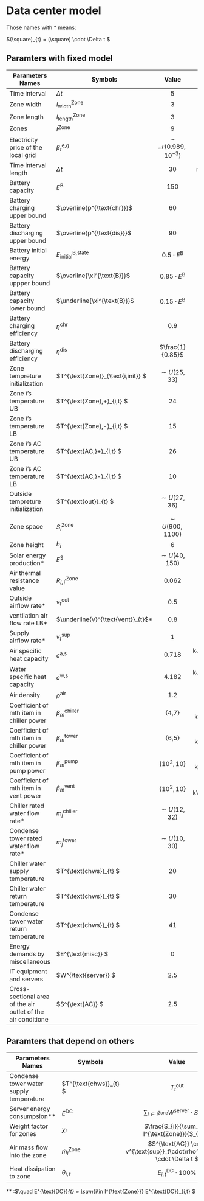 # Data center model
Those names with * means:

$(\square)_{t} = (\square) \cdot \Delta t $

## Paramters with fixed model
| Parameters Names   | Symbols   |      Value      |  Unit |
|----------|---------- |:-------------:|------:|
|Time interval| $\Delta t$ |  5 | mins |
|Zone width| $I^{\text{Zone}}_{\text{width}}$ |  3 | N/A |
|Zone length| $I^{\text{Zone}}_{\text{length}}$ |  3   |   N/A |
|Zones | $I^{\text{Zone}}$ | 9 |    N/A |
|Electricity price of the local grid | $\beta^{\text{e,g}}_{t}$ | $\sim \mathcal{N}(0.989,10^{-3})$ |  $ |
|Time interval length | $\Delta t$ | 30 |    minutes |
|Battery capacity | $E^{\text{B}}$ | 150 |    kWh |
|Battery charging upper bound | $\overline{p^{\text{chr}}}$ | 60 |    kW/h |
|Battery discharging upper bound | $\overline{p^{\text{dis}}}$ | 90 |    kW/h |
|Battery initial energy| $E^{\text{B,state}}_{\text{initial}}$|$0.5\cdot E^{\text{B}}$ |kW/h|
|Battery capacity uppper bound | $\overline{\xi^{\text{B}}}$ | $0.85\cdot E^{\text{B}}$ |kWh|
|Battery capacity lower bound | $\underline{\xi^{\text{B}}}$ | $0.15\cdot E^{\text{B}}$ |kWh|
|Battery charging efficiency| $\eta^{\text{chr}}$ | 0.9 |    N/A |
|Battery discharging efficiency | $\eta^{\text{dis}}$ | $\frac{1}{0.85}$ |    N/A |
|Zone tempreture initialization |$T^{\text{Zone}}_{\text{i,init}} $|$\sim U(25,33)$|$^\circ C$|
|Zone $i$’s temperature UB |$T^{\text{Zone},+}_{i,t} $|$24$|$^\circ C$|
|Zone $i$’s temperature LB |$T^{\text{Zone},-}_{i,t} $|$15$|$^\circ C$|
|Zone $i$’s AC temperature UB |$T^{\text{AC,}+}_{i,t} $|$26$|$^\circ C$|
|Zone $i$’s AC temperature LB |$T^{\text{AC,}-}_{i,t} $|$10$|$^\circ C$|
|Outside tempreture initialization |$T^{\text{out}}_{t} $|$\sim U(27,36)$|$^\circ C$|
|Zone space | $S^{\text{Zone}}_{i}$ | $\sim U(900,1100)$ |    $\text{m}^{2}$ |
|Zone height | $h_{i}$ | $6$ |    $\text{m}$ |
|Solar energy production* | $E^{\text{S}}$ | $\sim U(40,150)$ |    kWh |
|Air thermal resistance value | $R^{\text{Zone}}_{i,i^{\prime}}$ | 0.062 |    $\text{m}K/W$ |
|Outside airflow rate* | $v^{\text{out}}_{t}$ | 0.5 |    $\text{m}^{3}$/s |
|ventilation air flow rate LB* | $\underline{v}^{\text{vent}}_{t}$* | 0.8 |    $\text{m}^{3}$/s |
|Supply airflow rate* | $v^{\text{sup}}_{t}$ | 1 |    $\text{m}^{3}$/s |
|Air specific heat capacity| $c^{\text{a,s}}$ | 0.718 | $\text{kJ} \cdot(\text{kg}\cdot\text{K})^{-1}$|
|Water specific heat capacity| $c^{\text{w,s}}$ | 4.182 |$\text{kJ}\cdot(\text{kg}\cdot\text{K})^{-1}$|
|Air density | $\rho^{\text{air}}$ | 1.2 |    kg$\cdot\text{m}^{−3}$ |
|Coefficient of mth item in chiller power| $\beta^{\text{chiller}}_{m}$ |{4,7}|$\{\text{kWh},\text{kWh}/\text{kg}\}$|
|Coefficient of mth item in chiller power| $\beta^{\text{tower}}_{m}$ |{6,5}|$\{\text{kWh},\text{kWh}/\text{kg}\}$|
|Coefficient of mth item in pump power| $\beta^{\text{pump}}_{m}$ |$\{10^{2},10\}$|$\{\text{kWh},\text{kWh}/\text{kg}\}$|
|Coefficient of mth item in vent power| $\beta^{\text{vent}}_{m}$ |$\{10^{2},10\}$|$\{\text{kWh},\text{kWh}/\text{m}^{3}\}$|
|Chiller rated water flow rate* | $m^{\text{chiller}}_{j}$ | $\sim U(12,32)$ |  kg/min |
|Condense tower rated water flow rate* | $m^{\text{tower}}_{j}$ | $\sim U(10,30)$ |  kg/min |
|Chiller water supply temperature  |$T^{\text{chws}}_{t} $|$20$|$^\circ C$|
|Chiller water return temperature  |$T^{\text{chws}}_{t} $|$30$|$^\circ C$|
|Condense tower water return temperature  |$T^{\text{chws}}_{t} $|$41$|$^\circ C$|
|Energy demands by miscellaneous  |$E^{\text{misc}} $|$0$|$\text{kWh}$|
|IT equipment and servers  |$W^{\text{server}} $|$2.5$|$\text{kW/m}^{2}$|
|Cross-sectional area of the air outlet of the air conditione  |$S^{\text{AC}} $|$2.5$|$\text{kW/m}^{2}$|



## Paramters that depend on others
| Parameters Names   | Symbols   |      Value      |  Unit |
|----------|---------- |:-------------:|------:|
|Condense tower water supply temperature  |$T^{\text{chws}}_{t} $|$T^{\text{out}}_{t}$|$^\circ C$|
|Server energy consumpsion** |  $E^{\text{DC}}$ | $\sum_{i\in I^{\text{Zone}}} W^{\text{server}} \cdot S_{i} \cdot\Delta t$ |    $\text{kW}/\text{m}^{2}$ |
|Weight factor for zones |  $\chi_{i}$ | $\frac{S_{i}}{\sum_{i\in I^{\text{Zone}}}{S_{i}}}$ |    N/A |
|Air mass flow into the zone |  $\dot{m}^{\text{Zone}}_{i}$ | $S^{\text{AC}} \cdot v^{\text{sup}}_t\cdot\rho^{\text{air}} \cdot \Delta t $ | $\text{kg}$ |
|Heat dissipation to zone |  $\theta_{i,t}$ | $E^{\text{DC}}_{i,t}\cdot 100\%$ |    $\text{kJ}$ |

** :$\quad E^{\text{DC}}_{t} = \sum_{i\in I^{\text{Zone}}} E^{\text{DC}}_{i,t} $
